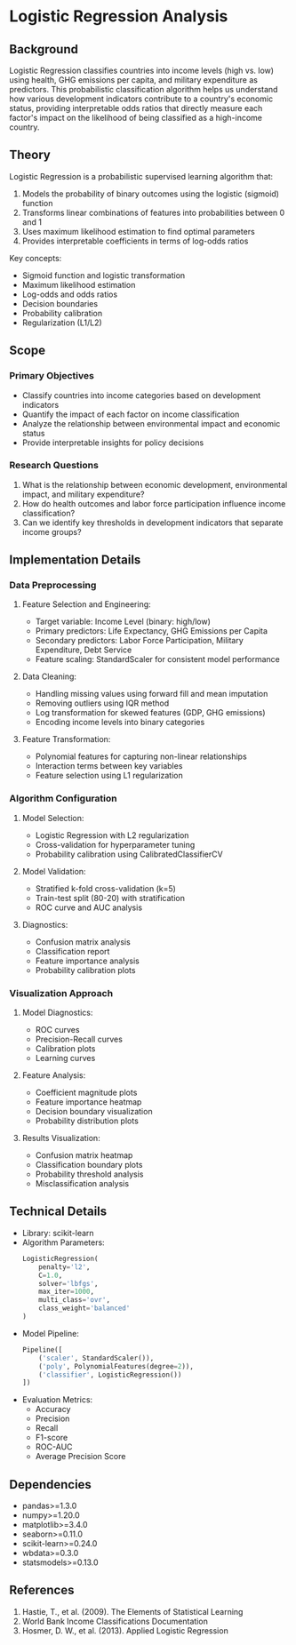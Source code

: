 # Logistic Regression Analysis

## Background
Logistic Regression classifies countries into income levels (high vs. low) using health, GHG emissions per capita, and military expenditure as predictors. This probabilistic classification algorithm helps us understand how various development indicators contribute to a country's economic status, providing interpretable odds ratios that directly measure each factor's impact on the likelihood of being classified as a high-income country.

## Theory
Logistic Regression is a probabilistic supervised learning algorithm that:
1. Models the probability of binary outcomes using the logistic (sigmoid) function
2. Transforms linear combinations of features into probabilities between 0 and 1
3. Uses maximum likelihood estimation to find optimal parameters
4. Provides interpretable coefficients in terms of log-odds ratios

Key concepts:
- Sigmoid function and logistic transformation
- Maximum likelihood estimation
- Log-odds and odds ratios
- Decision boundaries
- Probability calibration
- Regularization (L1/L2)

## Scope
### Primary Objectives
- Classify countries into income categories based on development indicators
- Quantify the impact of each factor on income classification
- Analyze the relationship between environmental impact and economic status
- Provide interpretable insights for policy decisions

### Research Questions
1. What is the relationship between economic development, environmental impact, and military expenditure?
2. How do health outcomes and labor force participation influence income classification?
3. Can we identify key thresholds in development indicators that separate income groups?

## Implementation Details
### Data Preprocessing
1. Feature Selection and Engineering:
   - Target variable: Income Level (binary: high/low)
   - Primary predictors: Life Expectancy, GHG Emissions per Capita
   - Secondary predictors: Labor Force Participation, Military Expenditure, Debt Service
   - Feature scaling: StandardScaler for consistent model performance

2. Data Cleaning:
   - Handling missing values using forward fill and mean imputation
   - Removing outliers using IQR method
   - Log transformation for skewed features (GDP, GHG emissions)
   - Encoding income levels into binary categories

3. Feature Transformation:
   - Polynomial features for capturing non-linear relationships
   - Interaction terms between key variables
   - Feature selection using L1 regularization

### Algorithm Configuration
1. Model Selection:
   - Logistic Regression with L2 regularization
   - Cross-validation for hyperparameter tuning
   - Probability calibration using CalibratedClassifierCV

2. Model Validation:
   - Stratified k-fold cross-validation (k=5)
   - Train-test split (80-20) with stratification
   - ROC curve and AUC analysis

3. Diagnostics:
   - Confusion matrix analysis
   - Classification report
   - Feature importance analysis
   - Probability calibration plots

### Visualization Approach
1. Model Diagnostics:
   - ROC curves
   - Precision-Recall curves
   - Calibration plots
   - Learning curves

2. Feature Analysis:
   - Coefficient magnitude plots
   - Feature importance heatmap
   - Decision boundary visualization
   - Probability distribution plots

3. Results Visualization:
   - Confusion matrix heatmap
   - Classification boundary plots
   - Probability threshold analysis
   - Misclassification analysis

## Technical Details
- Library: scikit-learn
- Algorithm Parameters:
  ```python
  LogisticRegression(
      penalty='l2',
      C=1.0,
      solver='lbfgs',
      max_iter=1000,
      multi_class='ovr',
      class_weight='balanced'
  )
  ```
- Model Pipeline:
  ```python
  Pipeline([
      ('scaler', StandardScaler()),
      ('poly', PolynomialFeatures(degree=2)),
      ('classifier', LogisticRegression())
  ])
  ```
- Evaluation Metrics:
  - Accuracy
  - Precision
  - Recall
  - F1-score
  - ROC-AUC
  - Average Precision Score

## Dependencies
- pandas>=1.3.0
- numpy>=1.20.0
- matplotlib>=3.4.0
- seaborn>=0.11.0
- scikit-learn>=0.24.0
- wbdata>=0.3.0
- statsmodels>=0.13.0

## References
1. Hastie, T., et al. (2009). The Elements of Statistical Learning
2. World Bank Income Classifications Documentation
3. Hosmer, D. W., et al. (2013). Applied Logistic Regression
